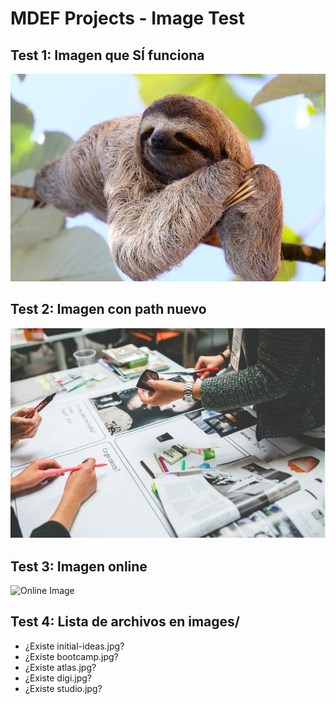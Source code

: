 # MDEF Projects - Image Test

## Test 1: Imagen que SÍ funciona
![](../images/perezoso.jpg)

## Test 2: Imagen con path nuevo
![](../images/initial-ideas.jpg)

## Test 3: Imagen online
![Online Image](https://via.placeholder.com/300x200/4CAF50/white?text=Test+Image)

## Test 4: Lista de archivos en images/
- ¿Existe initial-ideas.jpg?
- ¿Existe bootcamp.jpg? 
- ¿Existe atlas.jpg?
- ¿Existe digi.jpg?
- ¿Existe studio.jpg?